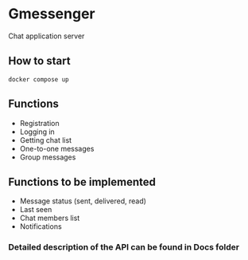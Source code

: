 # Gmessenger
Chat application server

## How to start
```
docker compose up
```

## Functions
- Registration
- Logging in
- Getting chat list
- One-to-one messages
- Group messages

## Functions to be implemented
- Message status (sent, delivered, read)
- Last seen
- Chat members list
- Notifications

### Detailed description of the API can be found in Docs folder
